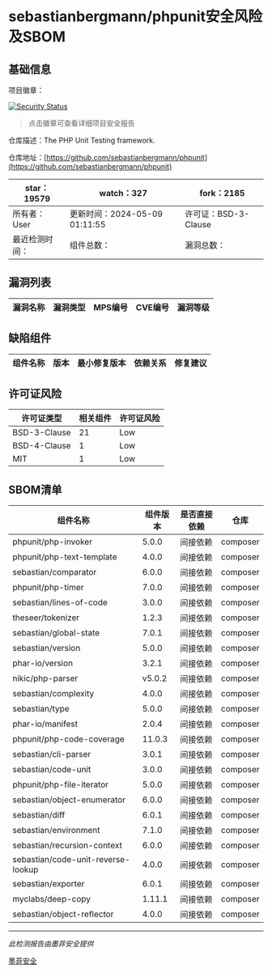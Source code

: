 # sebastianbergmann/phpunit安全风险及SBOM

## 基础信息

项目徽章：

[![Security Status](https://www.murphysec.com/platform3/v31/badge/1788644827848175616.svg)](https://www.murphysec.com/console/report/1692603591126044672/1788644827848175616)

> 点击徽章可查看详细项目安全报告

仓库描述：The PHP Unit Testing framework.

仓库地址：[https://github.com/sebastianbergmann/phpunit](https://github.com/sebastianbergmann/phpunit)

| star：19579 | watch：327 | fork：2185 |
| ----------- | -------------- | ------------ |
| 所有者：User | 更新时间：2024-05-09 01:11:55 | 许可证：BSD-3-Clause |
| 最近检测时间： | 组件总数： | 漏洞总数： |




## 漏洞列表

| 漏洞名称 | 漏洞类型 | MPS编号 | CVE编号 | 漏洞等级 |
| ------- | ------ | ------- | ------ | ----- |





## 缺陷组件

| 组件名称 | 版本 | 最小修复版本 | 依赖关系 | 修复建议 |
| -------- | ---- | ------------ | -------- | -------- |





## 许可证风险

| 许可证类型 | 相关组件 | 许可证风险 |
| ---------- | -------- | ---------- |
|BSD-3-Clause|21|Low|
|BSD-4-Clause|1|Low|
|MIT|1|Low|




## SBOM清单

| 组件名称 | 组件版本 | 是否直接依赖 | 仓库 |
| -------- | -------- | ------------ | ---- |
|phpunit/php-invoker|5.0.0|间接依赖|composer|
|phpunit/php-text-template|4.0.0|间接依赖|composer|
|sebastian/comparator|6.0.0|间接依赖|composer|
|phpunit/php-timer|7.0.0|间接依赖|composer|
|sebastian/lines-of-code|3.0.0|间接依赖|composer|
|theseer/tokenizer|1.2.3|间接依赖|composer|
|sebastian/global-state|7.0.1|间接依赖|composer|
|sebastian/version|5.0.0|间接依赖|composer|
|phar-io/version|3.2.1|间接依赖|composer|
|nikic/php-parser|v5.0.2|间接依赖|composer|
|sebastian/complexity|4.0.0|间接依赖|composer|
|sebastian/type|5.0.0|间接依赖|composer|
|phar-io/manifest|2.0.4|间接依赖|composer|
|phpunit/php-code-coverage|11.0.3|间接依赖|composer|
|sebastian/cli-parser|3.0.1|间接依赖|composer|
|sebastian/code-unit|3.0.0|间接依赖|composer|
|phpunit/php-file-iterator|5.0.0|间接依赖|composer|
|sebastian/object-enumerator|6.0.0|间接依赖|composer|
|sebastian/diff|6.0.1|间接依赖|composer|
|sebastian/environment|7.1.0|间接依赖|composer|
|sebastian/recursion-context|6.0.0|间接依赖|composer|
|sebastian/code-unit-reverse-lookup|4.0.0|间接依赖|composer|
|sebastian/exporter|6.0.1|间接依赖|composer|
|myclabs/deep-copy|1.11.1|间接依赖|composer|
|sebastian/object-reflector|4.0.0|间接依赖|composer|


------

*此检测报告由墨菲安全提供*

[墨菲安全](www.murphysec.com)